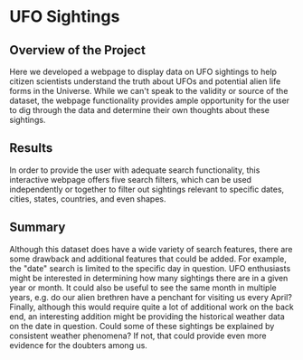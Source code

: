 # UFO Sightings

## Overview of the Project 

Here we developed a webpage to display data on UFO sightings to help citizen scientists understand the truth about UFOs and potential alien life forms in the Universe. While we can't speak to the validity or source of the dataset, the webpage functionality provides ample opportunity for the user to dig through the data and determine their own thoughts about these sightings.

## Results

In order to provide the user with adequate search functionality, this interactive webpage offers five search filters, which can be used independently or together to filter out sightings relevant to specific dates, cities, states, countries, and even shapes.



## Summary 

Although this dataset does have a wide variety of search features, there are some drawback and additional features that could be added. For example, the "date" search is limited to the specific day in question. UFO enthusiasts might be interested in determining how many sightings there are in a given year or month. It could also be useful to see the same month in multiple years, e.g. do our alien brethren have a penchant for visiting us every April? Finally, although this would require quite a lot of additional work on the back end, an interesting addition might be providing the historical weather data on the date in question. Could some of these sightings be explained by consistent weather phenomena? If not, that could provide even more evidence for the doubters among us.